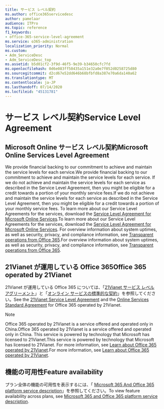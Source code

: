 ```yaml
---
title: サービス レベル契約
ms.author: office365servicedesc
author: pamelaar
audience: ITPro
ms.topic: reference
f1_keywords:
- office-365-service-level-agreement
ms.service: o365-administration
localization_priority: Normal
ms.custom:
- Adm_ServiceDesc
- Adm_ServiceDesc_top
ms.assetid: b5d01cf2-3f9d-46f5-9e39-b34650cfc7fd
ms.openlocfilehash: 0d6e083ff50435a151e32a0e7f052d0258725d80
ms.sourcegitcommit: d2cd67e52dd646b68bfbfd8a387e70a6da140a62
ms.translationtype: MT
ms.contentlocale: ja-JP
ms.lasthandoff: 07/14/2020
ms.locfileid: "45131781"
---
```

# <a name="service-level-agreement"></a><span data-ttu-id="9b1cb-102">サービス レベル契約</span><span class="sxs-lookup"><span data-stu-id="9b1cb-102">Service Level Agreement</span></span>

## <a name="microsoft-online-services-level-agreement"></a><span data-ttu-id="9b1cb-103">Microsoft Online サービス レベル契約</span><span class="sxs-lookup"><span data-stu-id="9b1cb-103">Microsoft Online Services Level Agreement</span></span>

<span data-ttu-id="9b1cb-104">We provide financial backing to our commitment to achieve and maintain the service levels for each service.</span><span class="sxs-lookup"><span data-stu-id="9b1cb-104">We provide financial backing to our commitment to achieve and maintain the service levels for each service.</span></span> <span data-ttu-id="9b1cb-105">If we do not achieve and maintain the service levels for each service as described in the Service Level Agreement, then you might be eligible for a credit towards a portion of your monthly service fees.</span><span class="sxs-lookup"><span data-stu-id="9b1cb-105">If we do not achieve and maintain the service levels for each service as described in the Service Level Agreement, then you might be eligible for a credit towards a portion of your monthly service fees.</span></span> <span data-ttu-id="9b1cb-106">To learn more about our Service Level Agreements for the services, download the [Service Level Agreement for Microsoft Online Services](https://go.microsoft.com/fwlink/?linkid=272026).</span><span class="sxs-lookup"><span data-stu-id="9b1cb-106">To learn more about our Service Level Agreements for the services, download the [Service Level Agreement for Microsoft Online Services](https://go.microsoft.com/fwlink/?linkid=272026).</span></span> <span data-ttu-id="9b1cb-107">For overview information about system uptimes, as well as security, privacy, and compliance information, see [Transparent operations from Office 365](https://go.microsoft.com/fwlink/?linkid=845427).</span><span class="sxs-lookup"><span data-stu-id="9b1cb-107">For overview information about system uptimes, as well as security, privacy, and compliance information, see [Transparent operations from Office 365](https://go.microsoft.com/fwlink/?linkid=845427).</span></span>
  
## <a name="office-365-operated-by-21vianet"></a><span data-ttu-id="9b1cb-108">21Vianet が運用している Office 365</span><span class="sxs-lookup"><span data-stu-id="9b1cb-108">Office 365 operated by 21Vianet</span></span>

<span data-ttu-id="9b1cb-109">21Vianet が運用している Office 365 については、「[21Vianet サービス レベル アグリーメント](https://go.microsoft.com/fwlink/?linkid=846729)」と「[オンライン サービスの標準的な契約](https://go.microsoft.com/fwlink/?linkid=846730)」を参照してください。</span><span class="sxs-lookup"><span data-stu-id="9b1cb-109">See the [21Vianet Service Level Agreement](https://go.microsoft.com/fwlink/?linkid=846729) and the [Online Services Standard Agreement](https://go.microsoft.com/fwlink/?linkid=846730) for Office 365 operated by 21Vianet.</span></span> 
  
> [!NOTE]
> <span data-ttu-id="9b1cb-110">Office 365 operated by 21Vianet is a service offered and operated only in China.</span><span class="sxs-lookup"><span data-stu-id="9b1cb-110">Office 365 operated by 21Vianet is a service offered and operated only in China.</span></span> <span data-ttu-id="9b1cb-111">This service is powered by technology that Microsoft has licensed to 21Vianet.</span><span class="sxs-lookup"><span data-stu-id="9b1cb-111">This service is powered by technology that Microsoft has licensed to 21Vianet.</span></span> <span data-ttu-id="9b1cb-112">For more information, see [Learn about Office 365 operated by 21Vianet](https://go.microsoft.com/fwlink/?linkid=846725).</span><span class="sxs-lookup"><span data-stu-id="9b1cb-112">For more information, see [Learn about Office 365 operated by 21Vianet](https://go.microsoft.com/fwlink/?linkid=846725).</span></span> 
  
## <a name="feature-availability"></a><span data-ttu-id="9b1cb-113">機能の可用性</span><span class="sxs-lookup"><span data-stu-id="9b1cb-113">Feature availability</span></span>

<span data-ttu-id="9b1cb-114">プラン全体の機能の可用性を表示するには、「 [Microsoft 365 And Office 365 platform service description](office-365-platform-service-description.md)」を参照してください。</span><span class="sxs-lookup"><span data-stu-id="9b1cb-114">To view feature availability across plans, see [Microsoft 365 and Office 365 platform service description](office-365-platform-service-description.md).</span></span>
  